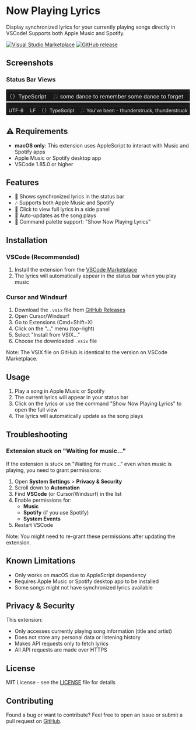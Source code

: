 # Now Playing Lyrics

Display synchronized lyrics for your currently playing songs directly in VSCode! Supports both Apple Music and Spotify.

[![Visual Studio Marketplace](https://img.shields.io/visual-studio-marketplace/v/maniyadv.now-playing-lyrics)](https://marketplace.visualstudio.com/items?itemName=maniyadv.now-playing-lyrics)
[![GitHub release](https://img.shields.io/github/v/release/maniyadv/vscode-now-playing-lyrics)](https://github.com/maniyadv/vscode-now-playing-lyrics/releases/latest)

## Screenshots

### Status Bar Views
![Status Bar View 1](images/demo/screenshot1.png)
![Status Bar View 2](images/demo/screenshot2.png)

## ⚠️ Requirements

- **macOS only**: This extension uses AppleScript to interact with Music and Spotify apps
- Apple Music or Spotify desktop app
- VSCode 1.85.0 or higher

## Features

- 🎵 Shows synchronized lyrics in the status bar
- 🎶 Supports both Apple Music and Spotify
- 📝 Click to view full lyrics in a side panel
- 🔄 Auto-updates as the song plays
- 🎯 Command palette support: "Show Now Playing Lyrics"

## Installation

### VSCode (Recommended)
1. Install the extension from the [VSCode Marketplace](https://marketplace.visualstudio.com/items?itemName=maniyadv.now-playing-lyrics)
2. The lyrics will automatically appear in the status bar when you play music

### Cursor and Windsurf
1. Download the `.vsix` file from [GitHub Releases](https://github.com/maniyadv/vscode-now-playing-lyrics/releases/latest)
2. Open Cursor/Windsurf
3. Go to Extensions (Cmd+Shift+X)
4. Click on the "..." menu (top-right)
5. Select "Install from VSIX..."
6. Choose the downloaded `.vsix` file

Note: The VSIX file on GitHub is identical to the version on VSCode Marketplace.

## Usage

1. Play a song in Apple Music or Spotify
2. The current lyrics will appear in your status bar
3. Click on the lyrics or use the command "Show Now Playing Lyrics" to open the full view
4. The lyrics will automatically update as the song plays

## Troubleshooting

### Extension stuck on "Waiting for music..."

If the extension is stuck on "Waiting for music..." even when music is playing, you need to grant permissions:

1. Open **System Settings** > **Privacy & Security**
2. Scroll down to **Automation**
3. Find **VSCode** (or Cursor/Windsurf) in the list
4. Enable permissions for:
   - **Music**
   - **Spotify** (if you use Spotify)
   - **System Events**
5. Restart VSCode

Note: You might need to re-grant these permissions after updating the extension.

## Known Limitations

- Only works on macOS due to AppleScript dependency
- Requires Apple Music or Spotify desktop app to be installed
- Some songs might not have synchronized lyrics available

## Privacy & Security

This extension:
- Only accesses currently playing song information (title and artist)
- Does not store any personal data or listening history
- Makes API requests only to fetch lyrics
- All API requests are made over HTTPS

## License

MIT License - see the [LICENSE](LICENSE) file for details

## Contributing

Found a bug or want to contribute? Feel free to open an issue or submit a pull request on [GitHub](https://github.com/maniyadv/vscode-now-playing-lyrics).
